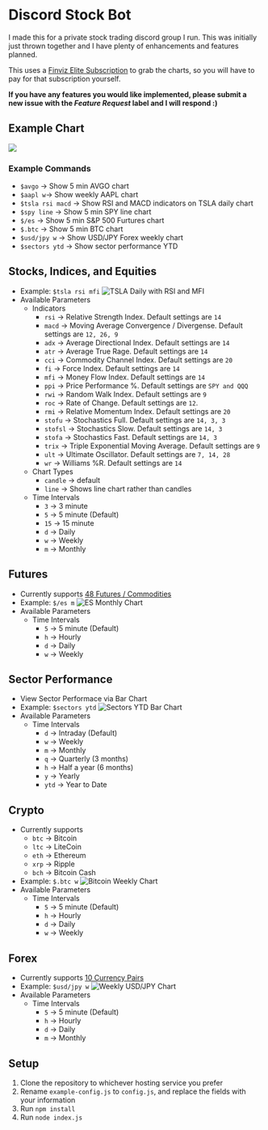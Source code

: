 # Discord Stock Bot
I made this for a private stock trading discord group I run. This was initially just thrown together and I have plenty of enhancements and features planned.

This uses a [Finviz Elite Subscription](https://finviz.com) to grab the charts, so you will have to pay for that subscription yourself.

**If you have any features you would like implemented, please submit a new issue with the _Feature Request_ label and I will respond :\)**

## Example Chart
![](https://cdn.discordapp.com/attachments/563555590086066188/587663025054547971/chart.ashxttmotyctast_csch_200psma_50sma_200sma_20rsi_b_14macd_b_12_26_9pdslrev1560172643487.png)

### Example Commands
- `$avgo` -> Show 5 min AVGO chart
- `$aapl w`-> Show weekly AAPL chart
- `$tsla rsi macd` -> Show RSI and MACD indicators on TSLA daily chart
- `$spy line` -> Show 5 min SPY line chart
- `$/es` -> Show 5 min S&P 500 Furtures chart
- `$.btc` -> Show 5 min BTC chart
- `$usd/jpy w` -> Show USD/JPY Forex weekly chart
- `$sectors ytd` -> Show sector performance YTD 

## Stocks, Indices, and Equities
- Example:
`$tsla rsi mfi`
![TSLA Daily with RSI and MFI](https://cdn.discordapp.com/attachments/563558685608116254/589570549412397083/chart.ashxttslatyctast_csch_200psma_50sma_200sma_20mfi_b_14rsi_b_14pdslrev1560172643487.png)
- Available Parameters
    - Indicators
        - `rsi` -> Relative Strength Index. Default settings are `14`
        - `macd` -> Moving Average Convergence / Divergense. Default settings are `12, 26, 9`
        - `adx` -> Average Directional Index. Default settings are `14`
        - `atr` -> Average True Rage. Default settings are `14`
        - `cci` -> Commodity Channel Index. Default settings are `20`
        - `fi` -> Force Index. Default settings are `14`
        - `mfi` -> Money Flow Index. Default settings are `14`
        - `ppi` -> Price Performance %. Default settings are `SPY and QQQ`
        - `rwi` -> Random Walk Index. Default settings are `9`
        - `roc` -> Rate of Change. Default settings are `12`.
        - `rmi` -> Relative Momentum Index. Default settings are `20`
        - `stofu` -> Stochastics Full. Default settings are `14, 3, 3`
        - `stofsl` -> Stochastics Slow. Default settings are `14, 3`
        - `stofa` -> Stochastics Fast. Default settings are `14, 3`
        - `trix` -> Triple Exponential Moving Average. Default settings are `9`
        - `ult` -> Ultimate Oscillator. Default settings are `7, 14, 28`
        - `wr` -> Williams %R. Default settings are `14`
    - Chart Types
        - `candle` -> default
        - `line` -> Shows line chart rather than candles
    - Time Intervals
        - `3` -> 3 minute
        - `5` -> 5 minute (Default)
        - `15` -> 15 minute
        - `d` -> Daily
        - `w` -> Weekly
        - `m` -> Monthly

## Futures
- Currently supports [48 Futures / Commodities](https://elite.finviz.com/futures_charts.ashx)
- Example:
`$/es m`
![ES Monthly Chart](https://cdn.discordapp.com/attachments/563558685608116254/589569415339704330/espm1rev1560172643487.png)
- Available Parameters
    - Time Intervals
        - `5` -> 5 minute (Default)
        - `h` -> Hourly
        - `d` -> Daily
        - `w` -> Weekly 

## Sector Performance
- View Sector Performace via Bar Chart
- Example:
`$sectors ytd`
![Sectors YTD Bar Chart](https://cdn.discordapp.com/attachments/563558685608116254/589573029252825108/grp_image.ashxbar_sector_ytd.png)
- Available Parameters
    - Time Intervals
        - `d` -> Intraday (Default)
        - `w` -> Weekly
        - `m` -> Monthly
        - `q` -> Quarterly (3 months)
        - `h` -> Half a year (6 months)
        - `y` -> Yearly
        - `ytd` -> Year to Date
 
## Crypto
- Currently supports
    - `btc` -> Bitcoin
    - `ltc` -> LiteCoin
    - `eth` -> Ethereum
    - `xrp` -> Ripple
    - `bch` -> Bitcoin Cash
- Example:
`$.btc w`
![Bitcoin Weekly Chart](https://cdn.discordapp.com/attachments/563558685608116254/589571839848611840/fx_image.ashxbtcusd_w1_l.png)
- Available Parameters
    - Time Intervals
        - `5` -> 5 minute (Default)
        - `h` -> Hourly
        - `d` -> Daily
        - `w` -> Weekly 

## Forex
- Currently supports [10 Currency Pairs](https://elite.finviz.com/forex_charts.ashx)
- Example:
`$usd/jpy w`
![Weekly USD/JPY Chart](https://cdn.discordapp.com/attachments/563558685608116254/589574723760029707/fx_image.ashxusdjpy_w1_l.png)
- Available Parameters
    - Time Intervals
        - `5` -> 5 minute (Default)
        - `h` -> Hourly
        - `d` -> Daily
        - `m` -> Monthly


## Setup

1. Clone the repository to whichever hosting service you prefer
2. Rename `example-config.js` to `config.js`, and replace the fields with your information
3. Run `npm install`
3. Run `node index.js`

